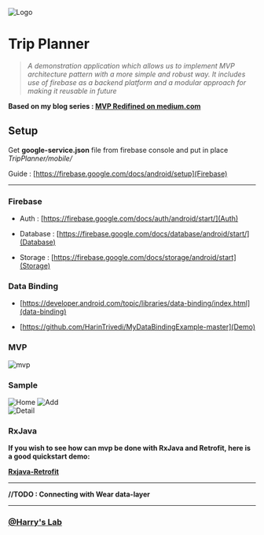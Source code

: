 ![Logo](https://i.imgur.com/V40ioHU.png)
    
# Trip Planner 

> _A demonstration application which allows us to implement MVP architecture pattern with a more simple and robust way. It includes use of firebase as a backend platform and a modular approach for making it reusable in future_

**Based on my blog series : [MVP Redifined on medium.com](https://medium.com/@Harry91/mvp-redefined-a-reusable-base-part1-b024787de79f)**

## Setup

Get **google-service.json** file from firebase console and put in place _TripPlanner/mobile/_

Guide : [https://firebase.google.com/docs/android/setup](Firebase)

***

### Firebase

* Auth : [https://firebase.google.com/docs/auth/android/start/](Auth)

* Database : [https://firebase.google.com/docs/database/android/start/](Database)

* Storage : [https://firebase.google.com/docs/storage/android/start](Storage)

### Data Binding

* [https://developer.android.com/topic/libraries/data-binding/index.html](data-binding)

* [https://github.com/HarinTrivedi/MyDataBindingExample-master](Demo)

### MVP

![mvp](https://i.imgur.com/jf6F2pT.png)

### Sample

![Home](https://i.imgur.com/F26GYVg.png) 
![Add](https://i.imgur.com/SYyNMAK.png)  
![Detail](https://i.imgur.com/KyrLt5l.png)

### RxJava

**If you wish to see how can mvp be done with RxJava and Retrofit, here is a good quickstart demo:**

**[Rxjava-Retrofit](https://github.com/HarinTrivedi/RxJava2Retrofit2Demo-master)**

***

**//TODO : Connecting with Wear data-layer**

***

### [@Harry's Lab](https://github.com/HarinTrivedi)
